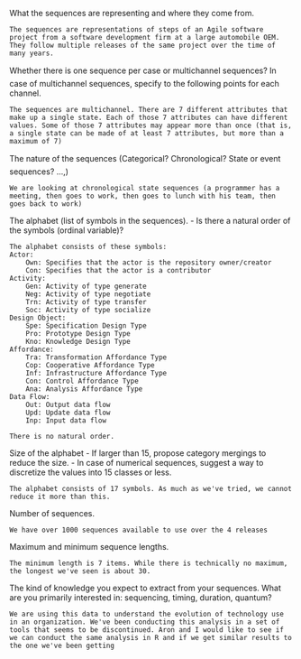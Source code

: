What the sequences are representing and where they come from.

	The sequences are representations of steps of an Agile software project from a software development firm at a large automobile OEM. They follow multiple releases of the same project over the time of many years. 

Whether there is one sequence per case or multichannel sequences? In case of multichannel sequences, specify to the following points for each channel.
	
	The sequences are multichannel. There are 7 different attributes that make up a single state. Each of those 7 attributes can have different values. Some of those 7 attributes may appear more than once (that is, a single state can be made of at least 7 attributes, but more than a maximum of 7)

The nature of the sequences (Categorical? Chronological? State or event sequences? ...,)

	We are looking at chronological state sequences (a programmer has a meeting, then goes to work, then goes to lunch with his team, then goes back to work)

The alphabet (list of symbols in the sequences).
	- Is there a natural order of the symbols (ordinal variable)?

	The alphabet consists of these symbols:
	Actor:
    	Own: Specifies that the actor is the repository owner/creator
    	Con: Specifies that the actor is a contributor
	Activity:
    	Gen: Activity of type generate
    	Neg: Activity of type negotiate
    	Trn: Activity of type transfer
    	Soc: Activity of type socialize
	Design Object:
    	Spe: Specification Design Type
    	Pro: Prototype Design Type
    	Kno: Knowledge Design Type
	Affordance:
    	Tra: Transformation Affordance Type
    	Cop: Cooperative Affordance Type
    	Inf: Infrastructure Affordance Type
    	Con: Control Affordance Type
    	Ana: Analysis Affordance Type
	Data Flow:
    	Out: Output data flow
    	Upd: Update data flow
    	Inp: Input data flow
	
	There is no natural order.

Size of the alphabet
	- If larger than 15, propose category mergings to reduce the size.
	- In case of numerical sequences, suggest a way to discretize the values into 15 classes or less.

	The alphabet consists of 17 symbols. As much as we've tried, we cannot reduce it more than this. 
	
Number of sequences.

	We have over 1000 sequences available to use over the 4 releases

Maximum and minimum sequence lengths.

	The minimum length is 7 items. While there is technically no maximum, the longest we've seen is about 30.

The kind of knowledge you expect to extract from your sequences. What are you primarily interested in: sequencing, timing, duration, quantum?

	We are using this data to understand the evolution of technology use in an organization. We've been conducting this analysis in a set of tools that seems to be discontinued. Aron and I would like to see if we can conduct the same analysis in R and if we get similar results to the one we've been getting